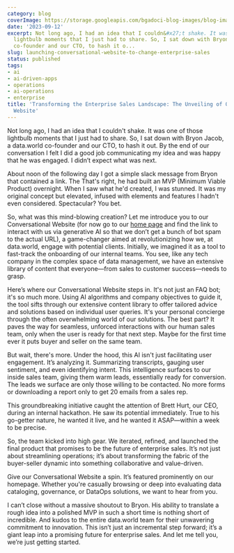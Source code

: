 ```yaml
---
category: blog
coverImage: https://storage.googleapis.com/bgadoci-blog-images/blog-images/images/blog-images/blog-post-images/Screenshot_2023-09-11_at_10.30.13_PM.png
date: '2023-09-12'
excerpt: Not long ago, I had an idea that I couldn&#x27;t shake. It was one of those
  lightbulb moments that I just had to share. So, I sat down with Bryon Jacob, a data.world
  co-founder and our CTO, to hash it o...
slug: launching-conversational-website-to-change-enterprise-sales
status: published
tags:
- ai
- ai-driven-apps
- operations
- ai-operations
- enterprise
title: 'Transforming the Enterprise Sales Landscape: The Unveiling of Our Conversational
  Website'
---
```


Not long ago, I had an idea that I couldn't shake. It was one of those lightbulb moments that I just had to share. So, I sat down with Bryon Jacob, a data.world co-founder and our CTO, to hash it out. By the end of our conversation I felt I did a good job communicating my idea and was happy that he was engaged. I didn’t expect what was next. 

About noon of the following day I got a simple slack message from Bryon that contained a link. The That's right, he had built an MVP (Minimum Viable Product) overnight. When I saw what he'd created, I was stunned. It was my original concept but elevated, infused with elements and features I hadn't even considered. Spectacular? You bet.

So, what was this mind-blowing creation? Let me introduce you to our Conversational Website (for now go to our [home page](https://data.world/home) and find the link to interact with us via generative AI so that we don’t get a bunch of bot spam to the actual URL), a game-changer aimed at revolutionizing how we, at data.world, engage with potential clients. Initially, we imagined it as a tool to fast-track the onboarding of our internal teams. You see, like any tech company in the complex space of data management, we have an extensive library of content that everyone—from sales to customer success—needs to grasp.

Here’s where our Conversational Website steps in. It's not just an FAQ bot; it's so much more. Using AI algorithms and company objectives to guide it, the tool sifts through our extensive content library to offer tailored advice and solutions based on individual user queries. It's your personal concierge through the often overwhelming world of our solutions. The best part? It paves the way for seamless, unforced interactions with our human sales team, only when the user is ready for that next step. Maybe for the first time ever it puts buyer and seller on the same team.

But wait, there's more. Under the hood, this AI isn't just facilitating user engagement. It’s analyzing it. Summarizing transcripts, gauging user sentiment, and even identifying intent. This intelligence surfaces to our inside sales team, giving them warm leads, essentially ready for conversion. The leads we surface are only those willing to be contacted. No more forms or downloading a report only to get 20 emails from a sales rep. 

This groundbreaking initiative caught the attention of Brett Hurt, our CEO, during an internal hackathon. He saw its potential immediately. True to his go-getter nature, he wanted it live, and he wanted it ASAP—within a week to be precise.

So, the team kicked into high gear. We iterated, refined, and launched the final product that promises to be the future of enterprise sales. It’s not just about streamlining operations; it’s about transforming the fabric of the buyer-seller dynamic into something collaborative and value-driven.

Give our Conversational Website a spin. It’s featured prominently on our homepage. Whether you're casually browsing or deep into evaluating data cataloging, governance, or DataOps solutions, we want to hear from you.

I can’t close without a massive shoutout to Bryon. His ability to translate a rough idea into a polished MVP in such a short time is nothing short of incredible. And kudos to the entire data.world team for their unwavering commitment to innovation. This isn’t just an incremental step forward; it’s a giant leap into a promising future for enterprise sales. And let me tell you, we’re just getting started.